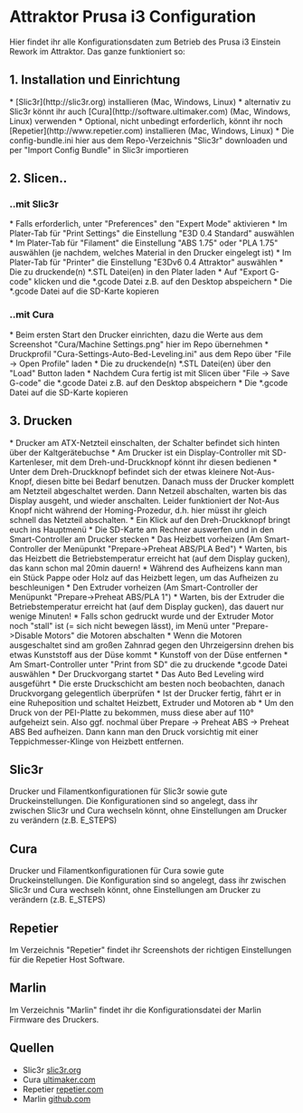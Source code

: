 Attraktor Prusa i3 Configuration
================================

Hier findet ihr alle Konfigurationsdaten zum Betrieb des Prusa i3 Einstein Rework im Attraktor. Das ganze funktioniert so:

<h2>1. Installation und Einrichtung</h2>
* [Slic3r](http://slic3r.org) installieren (Mac, Windows, Linux)
* alternativ zu Slic3r könnt ihr auch [Cura](http://software.ultimaker.com) (Mac, Windows, Linux) verwenden
* Optional, nicht unbedingt erforderlich, könnt ihr noch [Repetier](http://www.repetier.com) installieren (Mac, Windows, Linux)
* Die config-bundle.ini hier aus dem Repo-Verzeichnis "Slic3r" downloaden und per "Import Config Bundle" in Slic3r importieren

<h2>2. Slicen..</h2>

<h3>..mit Slic3r</h3>
* Falls erforderlich, unter "Preferences" den "Expert Mode" aktivieren
* Im Plater-Tab für "Print Settings" die Einstellung "E3D 0.4 Standard" auswählen
* Im Plater-Tab für "Filament" die Einstellung "ABS 1.75" oder "PLA 1.75" auswählen (je nachdem, welches Material in den Drucker eingelegt ist)
* Im Plater-Tab für "Printer" die Einstellung "E3Dv6 0.4 Attraktor" auswählen
* Die zu druckende(n) *.STL Datei(en) in den Plater laden
* Auf "Export G-code" klicken und die *.gcode Datei z.B. auf den Desktop abspeichern
* Die *.gcode Datei auf die SD-Karte kopieren

<h3>..mit Cura</h3>
* Beim ersten Start den Drucker einrichten, dazu die Werte aus dem Screenshot "Cura/Machine Settings.png" hier im Repo übernehmen
* Druckprofil "Cura-Settings-Auto-Bed-Leveling.ini" aus dem Repo über "File -> Open Profile" laden
* Die zu druckende(n) *.STL Datei(en) über den "Load" Button laden
* Nachdem Cura fertig ist mit Slicen über "File -> Save G-code" die *.gcode Datei z.B. auf den Desktop abspeichern
* Die *.gcode Datei auf die SD-Karte kopieren

<h2>3. Drucken</h2>
* Drucker am ATX-Netzteil einschalten, der Schalter befindet sich hinten über der Kaltgerätebuchse
* Am Drucker ist ein Display-Controller mit SD-Kartenleser, mit dem Dreh-und-Druckknopf könnt ihr diesen bedienen
* Unter dem Dreh-Druckknopf befindet sich der etwas kleinere Not-Aus-Knopf, diesen bitte bei Bedarf benutzen. Danach muss der Drucker komplett am Netzteil abgeschaltet werden. Dann Netzeil abschalten, warten bis das Display ausgeht, und wieder anschalten. Leider funktioniert der Not-Aus Knopf nicht während der Homing-Prozedur, d.h. hier müsst ihr gleich schnell das Netzteil abschalten.
* Ein Klick auf den Dreh-Druckknopf bringt euch ins Hauptmenü
* Die SD-Karte am Rechner auswerfen und in den Smart-Controller am Drucker stecken
* Das Heizbett vorheizen (Am Smart-Controller der Menüpunkt "Prepare->Preheat ABS/PLA Bed")
* Warten, bis das Heizbett die Betriebstemperatur erreicht hat (auf dem Display gucken), das kann schon mal 20min dauern!
* Während des Aufheizens kann man ein Stück Pappe oder Holz auf das Heizbett legen, um das Aufheizen zu beschleunigen
* Den Extruder vorheizen (Am Smart-Controller der Menüpunkt "Prepare->Preheat ABS/PLA 1")
* Warten, bis der Extruder die Betriebstemperatur erreicht hat (auf dem Display gucken), das dauert nur wenige Minuten!
* Falls schon gedruckt wurde und der Extruder Motor noch "stall" ist (= sich nicht bewegen lässt), im Menü unter "Prepare->Disable Motors" die Motoren abschalten
* Wenn die Motoren ausgeschaltet sind am großen Zahnrad gegen den Uhrzeigersinn drehen bis etwas Kunststoff aus der Düse kommt
* Kunstoff von der Düse entfernen
* Am Smart-Controller unter "Print from SD" die zu druckende *.gcode Datei auswählen
* Der Druckvorgang startet
* Das Auto Bed Leveling wird ausgeführt
* Die erste Druckschicht am besten noch beobachten, danach Druckvorgang gelegentlich überprüfen
* Ist der Drucker fertig, fährt er in eine Ruheposition und schaltet Heizbett, Extruder und Motoren ab
* Um den Druck von der PEI-Platte zu bekommen, muss diese aber auf 110° aufgeheizt sein. Also ggf. nochmal über Prepare -> Preheat ABS -> Preheat ABS Bed aufheizen. Dann kann man den Druck vorsichtig mit einer Teppichmesser-Klinge von Heizbett entfernen.

Slic3r
-------------------------
Drucker und Filamentkonfigurationen für Slic3r sowie gute Druckeinstellungen. Die Konfigurationen sind so angelegt, dass ihr zwischen Slic3r und Cura wechseln könnt, ohne Einstellungen am Drucker zu verändern (z.B. E_STEPS)

Cura
-------------------------
Drucker und Filamentkonfigurationen für Cura sowie gute Druckeinstellungen. Die Konfiguration sind so angelegt, dass ihr zwischen Slic3r und Cura wechseln könnt, ohne Einstellungen am Drucker zu verändern (z.B. E_STEPS)

Repetier
-------------------------
Im Verzeichnis "Repetier" findet ihr Screenshots der richtigen Einstellungen für die Repetier Host Software.

Marlin
-------------------------
Im Verzeichnis "Marlin" findet ihr die Konfigurationsdatei der Marlin Firmware des Druckers.


Quellen
-------------------------
* Slic3r [slic3r.org](http://slic3r.org)
* Cura [ultimaker.com](http://software.ultimaker.com)
* Repetier [repetier.com](http://www.repetier.com)
* Marlin [github.com](https://github.com/ErikZalm/Marlin)
